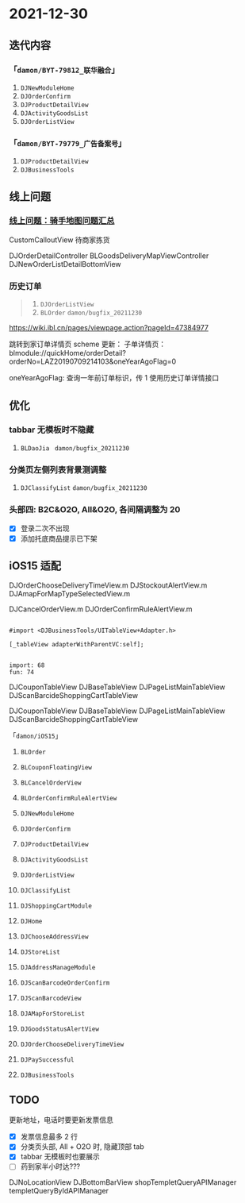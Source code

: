 # 2021-12-30

## 迭代内容

### 「`damon/BYT-79812_联华融合`」

1. `DJNewModuleHome`
2. `DJOrderConfirm`
3. `DJProductDetailView`
4. `DJActivityGoodsList`
5. `DJOrderListView`

### 「`damon/BYT-79779_广告备案号`」

1. `DJProductDetailView`
2. `DJBusinessTools`

## 线上问题

### [线上问题：骑手地图问题汇总](http://jira.ibl.cn/browse/SIT-44818)

CustomCalloutView
待商家拣货

DJOrderDetailController
BLGoodsDeliveryMapViewController
DJNewOrderListDetailBottomView

### 历史订单

> 1. `DJOrderListView`
> 1. `BLOrder` `damon/bugfix_20211230`

https://wiki.ibl.cn/pages/viewpage.action?pageId=47384977

跳转到家订单详情页 scheme 更新：
子单详情页：blmodule://quickHome/orderDetail?orderNo=LAZ20190709214103&oneYearAgoFlag=0

oneYearAgoFlag: 查询一年前订单标识，传 1 使用历史订单详情接口

## 优化

### tabbar 无模板时不隐藏

1. `BLDaoJia` ` damon/bugfix_20211230`

### 分类页左侧列表背景测调整

1. `DJClassifyList` `damon/bugfix_20211230`

### 头部四: B2C&O2O, All&O2O, 各间隔调整为 20

- [x] 登录二次不出现
- [x] 添加托底商品提示已下架

## iOS15 适配

DJOrderChooseDeliveryTimeView.m
DJStockoutAlertView.m
DJAmapForMapTypeSelectedView.m

DJCancelOrderView.m
DJOrderConfirmRuleAlertView.m

```objc

#import <DJBusinessTools/UITableView+Adapter.h>

[_tableView adapterWithParentVC:self];


import: 68
fun: 74

```

DJCouponTableView
DJBaseTableView
DJPageListMainTableView
DJScanBarcideShoppingCartTableView

DJCouponTableView
DJBaseTableView
DJPageListMainTableView
DJScanBarcideShoppingCartTableView

「`damon/iOS15`」

1. `BLOrder`
1. `BLCouponFloatingView`
1. `BLCancelOrderView`
1. `BLOrderConfirmRuleAlertView`

1. `DJNewModuleHome`
1. `DJOrderConfirm`
1. `DJProductDetailView`
1. `DJActivityGoodsList`
1. `DJOrderListView`
1. `DJClassifyList`
1. `DJShoppingCartModule`
1. `DJHome`
1. `DJChooseAddressView`
1. `DJStoreList`
1. `DJAddressManageModule`
1. `DJScanBarcodeOrderConfirm`
1. `DJScanBarcodeView`
1. `DJAMapForStoreList`
1. `DJGoodsStatusAlertView`
1. `DJOrderChooseDeliveryTimeView`
1. `DJPaySuccessful`
1. `DJBusinessTools`

## TODO

更新地址，电话时要更新发票信息

- [x] 发票信息最多 2 行
- [x] 分类页头部, All + O2O 时, 隐藏顶部 tab
- [x] tabbar 无模板时也要展示
- [ ] 药到家半小时达???

DJNoLocationView
DJBottomBarView
shopTempletQueryAPIManager
templetQueryByIdAPIManager
